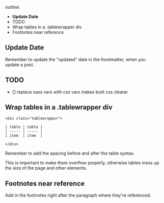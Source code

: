 outline:

- **Update Date**
- TODO
- Wrap tables in a .tablewrapper div
- Footnotes near reference

## Update Date

Remember to update the "updated" date in the frontmatter,
when you update a post.

## TODO

- [] replace sass vars with css vars
  makes built css clearer

## Wrap tables in a .tablewrapper div

```
<div class="tablewrapper">

| table | table |
| ----- | ----- |
| item  | item  |

</div>
```

Remember to add the spacing before and after the table syntax.

This is important to make them overflow properly,
otherwise tables mess up the size of the page and other elements.

## Footnotes near reference

Add in the footnotes right after
the paragraph where they're referenced.
